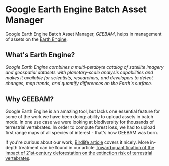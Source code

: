 # Google Earth Engine Batch Asset Manager

Google Earth Engine Batch Asset Manager, *GEEBAM*, helps in management of assets on the [Earth Engine](https://earthengine.google.com/).

## What's Earth Engine?

*Google Earth Engine combines a multi-petabyte catalog of satellite imagery and geospatial datasets with planetary-scale analysis capabilities and makes it available for scientists, researchers, and developers to detect changes, map trends, and quantify differences on the Earth's surface.*

## Why GEEBAM?

Google Earth Engine is an amazing tool, but lacks one essential feature for some of the work we have been doing: ability to upload assets in batch mode. In one use case we were looking at biodiversity for thousands of terrestrial vertebrates. In order to compute forest loss, we had to upload first range maps of all species of interest - that's how GEEBAM was born.

If you're curious about our work, [Birdlife article](https://www.birdlife.org/worldwide/news/forest-loss-century-driving-many-species-towards-extinction-warns-new-study) covers it nicely. More in-depth treatment can be found in our article [Toward quantification of the impact of 21st‐century deforestation on the extinction risk of terrestrial vertebrates](https://conbio.onlinelibrary.wiley.com/doi/abs/10.1111/cobi.12715).
